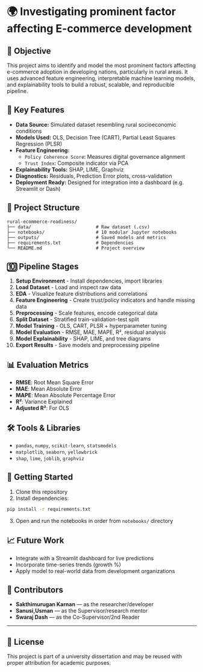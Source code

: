 # 🌍 Investigating prominent factor affecting E-commerce development

## 📌 Objective

This project aims to identify and model the most prominent factors affecting e-commerce adoption in developing nations, particularly in rural areas. It uses advanced feature engineering, interpretable machine learning models, and explainability tools to build a robust, scalable, and reproducible pipeline.




## 🧠 Key Features

- **Data Source:** Simulated dataset resembling rural socioeconomic conditions
- **Models Used:** OLS, Decision Tree (CART), Partial Least Squares Regression (PLSR)
- **Feature Engineering:**
  - `Policy Coherence Score`: Measures digital governance alignment
  - `Trust Index`: Composite indicator via PCA
- **Explainability Tools:** SHAP, LIME, Graphviz
- **Diagnostics:** Residuals, Prediction Error plots, cross-validation
- **Deployment Ready:** Designed for integration into a dashboard (e.g. Streamlit or Dash)



## 📁 Project Structure

```
rural-ecommerce-readiness/
├── data/                        # Raw dataset (.csv)
├── notebooks/                   # 10 modular Jupyter notebooks
├── outputs/                     # Saved models and metrics
├── requirements.txt             # Dependencies
└── README.md                    # Project overview
```



## 🔟 Pipeline Stages

1. **Setup Environment** - Install dependencies, import libraries
2. **Load Dataset** - Load and inspect raw data
3. **EDA** - Visualize feature distributions and correlations
4. **Feature Engineering** - Create trust/policy indicators and handle missing data
5. **Preprocessing** - Scale features, encode categorical data
6. **Split Dataset** - Stratified train-validation-test split
7. **Model Training** - OLS, CART, PLSR + hyperparameter tuning
8. **Model Evaluation** - RMSE, MAE, MAPE, R², residual analysis
9. **Model Explainability** - SHAP, LIME, and tree diagrams
10. **Export Results** - Save models and preprocessing pipeline



## 📊 Evaluation Metrics

- **RMSE**: Root Mean Square Error
- **MAE**: Mean Absolute Error
- **MAPE**: Mean Absolute Percentage Error
- **R²**: Variance Explained
- **Adjusted R²**: For OLS



## 🛠️ Tools & Libraries

- `pandas`, `numpy`, `scikit-learn`, `statsmodels`
- `matplotlib`, `seaborn`, `yellowbrick`
- `shap`, `lime`, `joblib`, `graphviz`



## 🚀 Getting Started

1. Clone this repository
2. Install dependencies:

```bash
pip install -r requirements.txt
```

3. Open and run the notebooks in order from `notebooks/` directory



## 📈 Future Work

- Integrate with a Streamlit dashboard for live predictions
- Incorporate time-series trends (growth %)
- Apply model to real-world data from development organizations



## 🤝 Contributors

- **Sakthimurugan Karnan** — as the researcher/developer
- **Sanusi,Usman** — as the Supervisor/research mentor
- **Swaraj Dash** — as the Co-Supervisor/2nd Reader

---

## 📜 License

This project is part of a university dissertation and may be reused with proper attribution for academic purposes.


